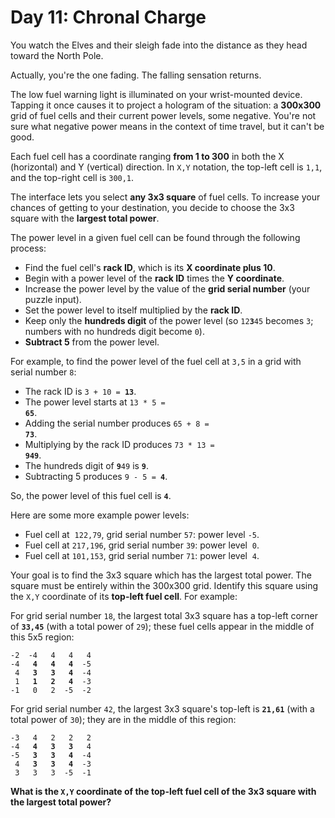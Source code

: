# Day 11: Chronal Charge

You watch the Elves and their sleigh fade into the distance as they head toward the North Pole.

Actually, you're the one fading. The falling sensation returns.

The low fuel warning light is illuminated on your wrist-mounted device. Tapping it once causes it to project a hologram of the situation: a **300x300** grid of fuel cells and their current power levels, some negative. You're not sure what negative power means in the context of time travel, but it can't be good.

Each fuel cell has a coordinate ranging **from 1 to 300** in both the X (horizontal) and Y (vertical) direction. In `X,Y` notation, the top-left cell is `1,1`, and the top-right cell is `300,1`.

The interface lets you select **any 3x3 square** of fuel cells. To increase your chances of getting to your destination, you decide to choose the 3x3 square with the **largest total power**.

The power level in a given fuel cell can be found through the following process:

- Find the fuel cell's **rack ID**, which is its **X coordinate plus 10**.
- Begin with a power level of the **rack ID** times the **Y coordinate**.
- Increase the power level by the value of the **grid serial number** (your puzzle input).
- Set the power level to itself multiplied by the **rack ID**.
- Keep only the **hundreds digit** of the power level (so <code>12<strong>3</strong>45</code> becomes `3`; numbers with no hundreds digit become `0`).
- **Subtract 5** from the power level.

For example, to find the power level of the fuel cell at `3,5` in a grid with serial number `8`:

- The rack ID is <code>3 + 10 = <strong>13</strong></code>.
- The power level starts at <code>13 \* 5 = <strong>65</strong></code>.
- Adding the serial number produces <code>65 + 8 = <strong>73</strong></code>.
- Multiplying by the rack ID produces <code>73 \* 13 = <strong>949</strong></code>.
- The hundreds digit of <code><strong>9</strong>49</code> is **`9`**.
- Subtracting 5 produces <code>9 - 5 = <strong>4</strong></code>.

So, the power level of this fuel cell is **`4`**.

Here are some more example power levels:

- Fuel cell at  `122,79`, grid serial number `57`: power level `-5`.
- Fuel cell at `217,196`, grid serial number `39`: power level  `0`.
- Fuel cell at `101,153`, grid serial number `71`: power level  `4`.

Your goal is to find the 3x3 square which has the largest total power. The square must be entirely within the 300x300 grid. Identify this square using the `X,Y` coordinate of its **top-left fuel cell**. For example:

For grid serial number `18`, the largest total 3x3 square has a top-left corner of **`33,45`** (with a total power of `29`); these fuel cells appear in the middle of this 5x5 region:

<pre><code>-2  -4   4   4   4
-4  <strong> 4   4   4  </strong>-5
 4  <strong> 3   3   4  </strong>-4
 1  <strong> 1   2   4  </strong>-3
-1   0   2  -5  -2
</code></pre>

For grid serial number `42`, the largest 3x3 square's top-left is **`21,61`** (with a total power of `30`); they are in the middle of this region:

<pre><code>-3   4   2   2   2
-4  <strong> 4   3   3  </strong> 4
-5  <strong> 3   3   4  </strong>-4
 4  <strong> 3   3   4  </strong>-3
 3   3   3  -5  -1
</code></pre>

**What is the `X,Y` coordinate of the top-left fuel cell of the 3x3 square with the largest total power?**
